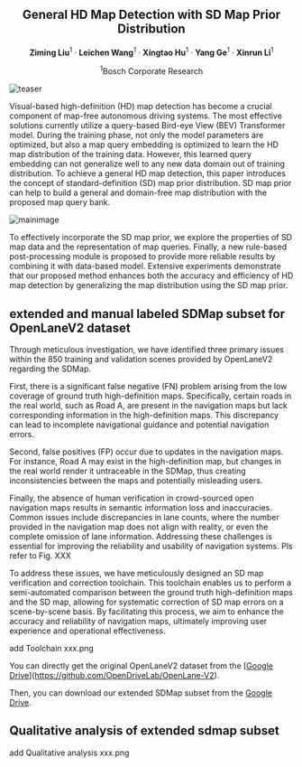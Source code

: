 <div align="center">
<h2>General HD Map Detection with SD Map Prior Distribution</h2>

**Ziming Liu**<sup>1</sup> · **Leichen Wang**<sup>1</sup> · **Xingtao Hu**<sup>1</sup> · **Yang Ge**<sup>1</sup> · **Xinrun Li**<sup>1</sup> <br>

<sup>1</sup>Bosch Corporate Research <br>

<!-- > **submitted to IEEE Robotics and Automation Letters** -->

</div>

<!-- >
[\[Arxiv\]](https://arxiv.org/abs/2401.06614) [\[Paper\]](https://arxiv.org/pdf/2401.06614.pdf) [\[Project Page\]](https://[vveicao.github.io/projects/Motion2VecSets/](https://github.com/xiaowang12345/OMG_SD_map_prior_distribution))
-->

![teaser](./assets/teaser.png)

<p>
Visual-based high-definition (HD) map detection has become a crucial component of map-free autonomous driving systems. The most effective solutions currently utilize a query-based Bird-eye View (BEV) Transformer model. During the training phase, not only the model parameters are optimized, but also a map query embedding is optimized to learn the HD map distribution of the training data. However, this learned query embedding can not generalize well to any new data domain out of training distribution. To achieve a general HD map detection, this paper introduces the concept of standard-definition (SD) map prior distribution. SD map prior can help to build a general and domain-free map distribution with the proposed map query bank. 
</p>

![mainimage](./assets/main_pic.png)

<p>
To effectively incorporate the SD map prior, we explore the properties of SD map data and the representation of map queries. Finally, a new rule-based post-processing module is proposed to provide more reliable results by combining it with data-based model. Extensive experiments demonstrate that our proposed method enhances both the accuracy and efficiency of HD map detection by generalizing the map distribution using the SD map prior.
</p>


## extended and manual labeled SDMap subset for OpenLaneV2 dataset 

Through meticulous investigation, we have identified three primary issues within the 850 training and validation scenes provided by OpenLaneV2 regarding the SDMap.

First, there is a significant false negative (FN) problem arising from the low coverage of ground truth high-definition maps. Specifically, certain roads in the real world, such as Road A, are present in the navigation maps but lack corresponding information in the high-definition maps. This discrepancy can lead to incomplete navigational guidance and potential navigation errors.

Second, false positives (FP) occur due to updates in the navigation maps. For instance, Road A may exist in the high-definition map, but changes in the real world render it untraceable in the SDMap, thus creating inconsistencies between the maps and potentially misleading users.

Finally, the absence of human verification in crowd-sourced open navigation maps results in semantic information loss and inaccuracies. Common issues include discrepancies in lane counts, where the number provided in the navigation map does not align with reality, or even the complete omission of lane information. Addressing these challenges is essential for improving the reliability and usability of navigation systems.  Pls refer to Fig. XXX

To address these issues, we have meticulously designed an SD map verification and correction toolchain. This toolchain enables us to perform a semi-automated comparison between the ground truth high-definition maps and the SD map, allowing for systematic correction of SD map errors on a scene-by-scene basis. By facilitating this process, we aim to enhance the accuracy and reliability of navigation maps, ultimately improving user experience and operational effectiveness.  

add Toolchain xxx.png


You can directly get the original OpenLaneV2 dataset from the [[Google Drive](https://drive.google.com/file/d/10FUIrxqSPai6eQlqlgIkmBjvtBAyCmJT/view?usp=drive_link)](https://github.com/OpenDriveLab/OpenLane-V2). 

Then, you can download our extended SDMap subset from the  [Google Drive](https://drive.google.com/file/d/10FUIrxqSPai6eQlqlgIkmBjvtBAyCmJT/view?usp=drive_link). 


## Qualitative analysis of extended sdmap subset


add Qualitative analysis xxx.png

